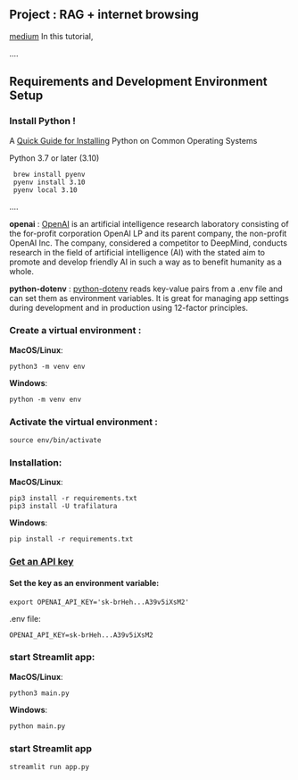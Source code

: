 ## Project : RAG + internet browsing

[medium](https://medium.com/mlearning-ai/create-a-chatbot-in-python-with-langchain-and-rag-85bfba8c62d2)
In this tutorial,

<!-- https://medium.com/@prateek_ds/building-a-chatbot-using-azure-openai-and-langchain-c073c977cac0 -->

....

## Requirements and Development Environment Setup

### **Install Python** !

A [Quick Guide for Installing](https://github.com/PackeTsar/Install-Python/blob/master/README.md#install-python-) Python on Common Operating Systems

Python 3.7 or later (3.10)

```
 brew install pyenv
 pyenv install 3.10
 pyenv local 3.10

```

....

**openai** : [OpenAI](https://openai.com/) is an artificial intelligence research laboratory consisting of the for-profit corporation OpenAI LP and its parent company, the non-profit OpenAI Inc. The company, considered a competitor to DeepMind, conducts research in the field of artificial intelligence (AI) with the stated aim to promote and develop friendly AI in such a way as to benefit humanity as a whole.

**python-dotenv** : [python-dotenv](https://pypi.org/project/python-dotenv/) reads key-value pairs from a .env file and can set them as environment variables. It is great for managing app settings during development and in production using 12-factor principles.

### Create a virtual environment :

**MacOS/Linux**:

```
python3 -m venv env
```

**Windows**:

```
python -m venv env
```

### Activate the virtual environment :

```
source env/bin/activate
```

### Installation:

**MacOS/Linux**:

```
pip3 install -r requirements.txt
pip3 install -U trafilatura
```

**Windows**:

```
pip install -r requirements.txt
```

### [Get an API key](https://platform.openai.com/account/api-keys)

#### Set the key as an environment variable:

`export OPENAI_API_KEY='sk-brHeh...A39v5iXsM2'`

.env file:

```
OPENAI_API_KEY=sk-brHeh...A39v5iXsM2
```

### start Streamlit app:

**MacOS/Linux**:

```
python3 main.py
```

**Windows**:

```
python main.py
```

### start Streamlit app
```
streamlit run app.py

```
